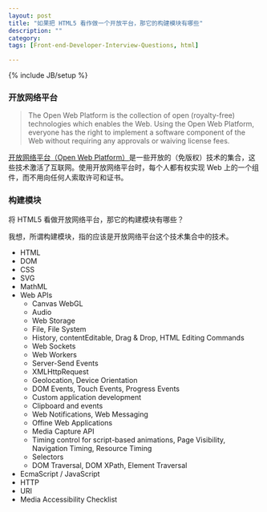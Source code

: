 ```yaml
---
layout: post
title: "如果把 HTML5 看作做一个开放平台，那它的构建模块有哪些"
description: ""
category: 
tags: [Front-end-Developer-Interview-Questions, html]

---
```

{% include JB/setup %}

### 开放网络平台

> The Open Web Platform is the collection of open (royalty-free) technologies which enables the Web. Using the Open Web Platform, everyone has the right to implement a software component of the Web without requiring any approvals or waiving license fees.

[开放网络平台（Open Web Platform）](http://www.w3.org/wiki/Open_Web_Platform)是一些开放的（免版权）技术的集合，这些技术激活了互联网。使用开放网络平台时，每个人都有权实现 Web 上的一个组件，而不用向任何人索取许可和证书。

### 构建模块

将 HTML5 看做开放网络平台，那它的构建模块有哪些？

我想，所谓构建模块，指的应该是开放网络平台这个技术集合中的技术。

* HTML
* DOM
* CSS
* SVG
* MathML
* Web APIs
    * Canvas WebGL
    * Audio
    * Web Storage
    * File, File System
    * History, contentEditable, Drag & Drop, HTML Editing Commands
    * Web Sockets
    * Web Workers
    * Server-Send Events
    * XMLHttpRequest
    * Geolocation, Device Orientation
    * DOM Events, Touch Events, Progress Events
    * Custom application development
    * Clipboard and events
    * Web Notifications, Web Messaging
    * Offine Web Applications
    * Media Capture API
    * Timing control for script-based animations, Page Visibility, Navigation Timing, Resource Timing
    * Selectors
    * DOM Traversal, DOM XPath, Element Traversal
* EcmaScript / JavaScript
* HTTP
* URI
* Media Accessibility Checklist